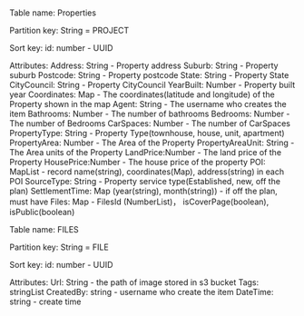 #

Table name: Properties

Partition key: String = PROJECT

Sort key: id: number - UUID

Attributes:
Address: String - Property address
Suburb: String - Property suburb
Postcode: String - Property postcode
State: String - Property State
CityCouncil: String - Property CityCouncil
YearBuilt: Number - Property built year
Coordinates: Map - The coordinates(latitude and longitude) of the Property shown in the map
Agent: String - The username who creates the item
Bathrooms: Number - The number of bathrooms
Bedrooms: Number - The number of Bedrooms
CarSpaces: Number - The number of CarSpaces
PropertyType: String - Property Type(townhouse, house, unit, apartment)
PropertyArea: Number - The Area of the Property
PropertyAreaUnit: String - The Area units of the Property
LandPrice:Number - The land price of the Property
HousePrice:Number - The house price of the property
POI: MapList - record name(string), coordinates(Map), address(string) in each POI
SourceType: String - Property service type(Established, new, off the plan)
SettlementTime: Map (year(string), month(string)) - if off the plan, must have
Files: Map  - FilesId (NumberList)， isCoverPage(boolean), isPublic(boolean)

Table name: FILES

Partition key: String = FILE

Sort key: id: number - UUID

Attributes:
Url: String - the path of image stored in s3 bucket
Tags: stringList
CreatedBy: string - username who create the item
DateTime: string - create time
